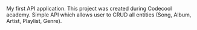 My first API application. 
This project was created during Codecool academy. Simple API which allows user to CRUD all entities (Song, Album, Artist, Playlist, Genre).
